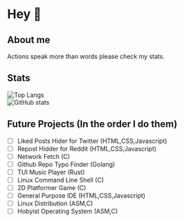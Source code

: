 # Hey 👋

## About me
Actions speak more than words please check my stats.

## Stats
![Top Langs](https://github-readme-stats.vercel.app/api/top-langs/?username=Alex-Bastola&layout=compact&theme=radical)
<br>
![GitHub stats](https://github-readme-stats.vercel.app/api?username=Alex-Bastola&theme=radical)

## Future Projects (In the order I do them)
- [ ] Liked Posts Hider for Twitter (HTML,CSS,Javascript)
- [ ] Repost Hidder for Reddit (HTML,CSS,Javascript)
- [ ] Network Fetch (C)
- [ ] Github Repo Typo Finder (Golang)
- [ ] TUI Music Player (Rust)
- [ ] Linux Command Line Shell (C)
- [ ] 2D Platformer Game (C)
- [ ] General Purpose IDE (HTML,CSS,Javascript)
- [ ] Linux Distribution (ASM,C)
- [ ] Hobyist Operating System (ASM,C)
